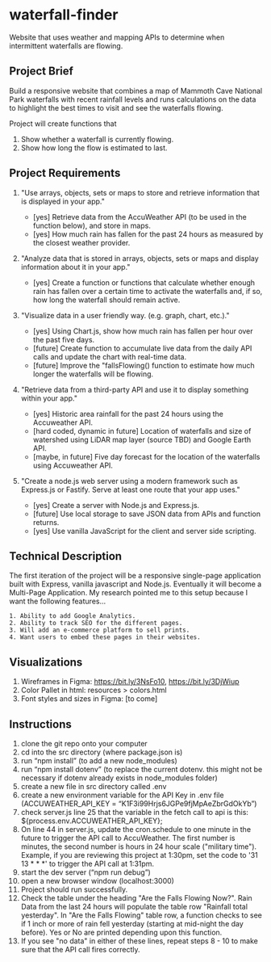 # waterfall-finder
Website that uses weather and mapping APIs to determine when intermittent waterfalls are flowing. 
## Project Brief
Build a responsive website that combines a map of Mammoth Cave National Park waterfalls with recent rainfall levels and runs calculations on the data  to highlight the best times to visit and see the waterfalls flowing.

Project will create functions that
1. Show whether a waterfall is currently flowing.
2. Show how long the flow is estimated to last.

## Project Requirements
1. "Use arrays, objects, sets or maps to store and retrieve information that is displayed in your app."
    - [yes] Retrieve data from the AccuWeather API (to be used in the function below), and store in maps.
    - [yes] How much rain has fallen for the past 24 hours as measured by the closest weather provider.

2. "Analyze data that is stored in arrays, objects, sets or maps and display information about it in your app."

    - [yes] Create a function or functions that calculate whether enough rain has fallen over a certain time to activate the waterfalls and, if so, how long the waterfall should remain active. 

3. "Visualize data in a user friendly way. (e.g. graph, chart, etc.)."

    - [yes] Using Chart.js, show how much rain has fallen per hour over the past five days.
    - [future] Create function to accumulate live data from the daily API calls and update the chart with real-time data.
    - [future] Improve the "fallsFlowing() function to estimate how much longer the waterfalls will be flowing.
  

4. "Retrieve data from a third-party API and use it to display something within your app."
    - [yes] Historic area rainfall for the past 24 hours using the Accuweather API.
    - [hard coded, dynamic in future] Location of waterfalls and size of watershed using LiDAR map layer (source TBD) and Google Earth API. 
    - [maybe, in future] Five day forecast for the location of the waterfalls using Accuweather API.

5. "Create a node.js web server using a modern framework such as Express.js or Fastify.  Serve at least one route that your app uses."

    - [yes] Create a server with Node.js and Express.js.
    - [future] Use local storage to save JSON data from APIs and function returns.
    - [yes] Use vanilla JavaScript for the client and server side scripting.


## Technical Description
The first iteration of the project will be a responsive single-page application built with Express, vanilla javascript and Node.js. Eventually it will become a Multi-Page Application. My research pointed me to this setup because I want the following features...

    1. Ability to add Google Analytics.
    2. Ability to track SEO for the different pages.
    3. Will add an e-commerce platform to sell prints.
    4. Want users to embed these pages in their websites.

## Visualizations
1. Wireframes in Figma: https://bit.ly/3NsFo10, https://bit.ly/3DjWiup
2. Color Pallet in html: resources > colors.html
3. Font styles and sizes in Figma: [to come]


## Instructions 

1. clone the git repo onto your computer
2. cd into the src directory (where package.json is)
3. run “npm install” (to add a new node_modules)
4. run “npm install dotenv” (to replace the current dotenv. this might not be necessary if dotenv already exists in node_modules folder)
5. create a new file in src directory called .env
6. create a new environment variable for the API Key in .env file (ACCUWEATHER_API_KEY = “K1F3i99Hrjs6JGPe9fjMpAeZbrGdOkYb”)
7. check server.js line 25 that the variable in the fetch call to api is this: ${process.env.ACCUWEATHER_API_KEY};
8. On line 44 in server.js, update the cron.schedule to one minute in the future to trigger the API call to AccuWeather. The first number is minutes, the second number is hours in 24 hour scale ("military time"). Example, if you are reviewing this project at 1:30pm, set the code to '31 13 * * *' to trigger the API call at 1:31pm.
9. start the dev server (“npm run debug”)
10. open a new browser window (localhost:3000)
11. Project should run successfully. 
12. Check the table under the heading "Are the Falls Flowing Now?". Rain Data from the last 24 hours will populate the table row "Rainfall total yesterday". In "Are the Falls Flowing" table row, a function checks to see if 1 inch or more of rain fell yesterday (starting at mid-night the day before). Yes or No are printed depending upon this function. 
13. If you see "no data" in either of these lines, repeat steps 8 - 10 to make sure that the API call fires correctly. 